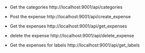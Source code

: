  - Get the categories
http://localhost:9001/api/categories

 - Post the expense
http://localhost:9001/api/create_expense

 - Get the expenses
 http://localhost:9001/api/get_expenses

 - delete the expense
http://localhost:9001/api/delete_expense

 - Get the expenses for labels
http://localhost:9001/api/get_labels